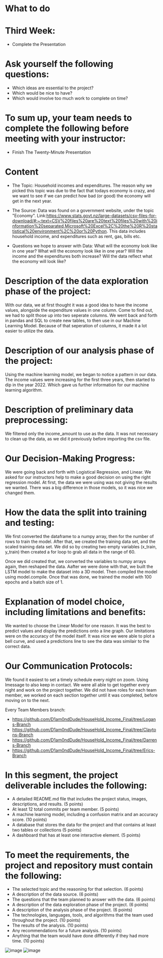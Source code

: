 # What to do
# Third Week:
* Complete the Presentation

# Ask yourself the following questions: 
 * Which ideas are essential to the project? 
 * Which would be nice to have? 
 * Which would involve too much work to complete on time?

# To sum up, your team needs to complete the following before meeting with your instructor:
* Finish The Twenty-Minute Presentation

# Content
* The Topic:
Household incomes and expenditures. The reason why we picked this topic was due to the fact that todays economy is crazy, and we want to see if we can predict how bad (or good) the economy will get in the next year.

* The Source: 
Data was found on a government website, under the topic "Economy". Link:https://www.stats.govt.nz/large-datasets/csv-files-for-download/#:~:text=CSV%20files%20are%20text%20files%20with%20information%20separated,Microsoft%20Excel%2C%20the%20R%20statistical%20environment%2C%20or%20Python.
This data includes household income, and expenditures such as rent, gas, bills etc. 


* Questions we hope to answer with Data:
What will the economy look like in one year?
What will the economy look like in one year? 
Will the income and the expenditures both increase?
Will the data reflect what the economy will look like?

# Description of the data exploration phase of the project:
With our data, we at first thought it was a good idea to have the income values, alongside the expenditure values in one column. Come to find out, we had to split those up into two seperate columns. We went back and forth in pandas and SQL to create new tables, to then use in our Machine Learning Model. Because of that seperation of columns, it made it a lot easier to utilize the data.

# Description of our analysis phase of the project:
Using the machine learning model, we began to notice a pattern in our data. The income values were increasing for the first three years, then started to dip in the year 2022. Which gave us further information for our machine learning algorithm.


# Description of preliminary data preprocessing:
We filtered only the income_amount to use as the data. It was not necessary to clean up the data, as we did it previously before importing the csv file.

# Our Decision-Making Progress:
We were going back and forth with Logistical Regression, and Linear. We asked for our instructors help to make a good decision on using the right regression model. At first, the data we were using was not giving the results we wanted. There was a big difference in those models, so it was nice we changed them.

# How the data the split into training and testing:
We first converted the dataframe to a numpy array, then for the number of rows to train the model. After that, we created the training data set, and the scaled training data set. We did so by creating two empty variables (x_train, y_train) then created a for loop to grab all data in the range of 60.

Once we did created that, we converted the variables to numpy arrays again, then reshaped the data. Aafter we were done with that, we built the LSTM model to make the dataset into a 3D model. Then compiled the model using model.compile. Once that was done, we trained the model with 100 epochs and a batch size of 1.

# Explanation of model choice, including limitations and benefits:
We wanted to choose the Linear Model for one reason. It was the best to predict values and display the predictions onto a line graph. Our limitations were on the accuracy of the model itself. It was nice we were able to plot a bell curve, and used a predictions line to see the data was similair to the correct data.

# Our Communication Protocols:
We found it easiest to set a timely schedule every night on zoom. Using Imessage to also keep in contact. We were all able to get together every night and work on the project together. We did not have roles for each team member, we worked on each section together until it was completed, before moving on to the next. 

Every Team Members branch:

* https://github.com/D1am0ndDude/HouseHold_Income_Final/tree/Logans-Branch
* https://github.com/D1am0ndDude/HouseHold_Income_Final/tree/Claytons-Branch
* https://github.com/D1am0ndDude/HouseHold_Income_Final/tree/Darrens-Branch
* https://github.com/D1am0ndDude/HouseHold_Income_Final/tree/Erics-Branch

# In this segment, the project deliverable includes the following:

* A detailed README.md file that includes the project status, images, descriptions, and results. (5 points)
* At least 12 total commits per team member. (5 points)
* A machine learning model, including a confusion matrix and an accuracy score. (10 points)
* A database that stores the data for the project and that contains at least two tables or collections (5 points)
* A dashboard that has at least one interactive element. (5 points)

# To meet the requirements, the project and repository must contain the following:

* The selected topic and the reasoning for that selection. (6 points)
* A description of the data source. (6 points)
* The questions that the team planned to answer with the data. (6 points)
* A description of the data exploration phase of the project. (6 points)
* A description of the analysis phase of the project. (6 points)
* The technologies, languages, tools, and algorithms that the team used throughout the project. (10 points)
* The results of the analysis. (10 points)
* Any recommendations for a future analysis. (10 points)
* Anything that the team would have done differently if they had more time. (10 points)


![image](https://user-images.githubusercontent.com/46943357/216776389-9df98ba8-2b2a-4e2e-87c1-44e29330d834.png)
![image](https://user-images.githubusercontent.com/46943357/216776407-9ba0db8d-3177-4618-b4ef-c863a23d2cc3.png)




